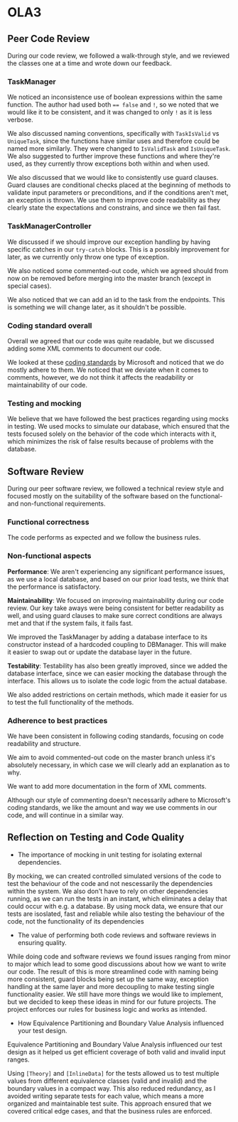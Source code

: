 # OLA3

## Peer Code Review
During our code review, we followed a walk-through style, and we reviewed the classes one at a time and wrote down our feedback.

### TaskManager
We noticed an inconsistence use of boolean expressions within the same function. The author had used both `== false` and `!`, so we noted that we would like it to be consistent, and it was changed to only `!` as it is less verbose. 

We also discussed naming conventions, specifically with `TaskIsValid` vs `UniqueTask`, since the functions have similar uses and therefore could be named more similarly. They were changed to `IsValidTask` and `IsUniqueTask`. We also suggested to further improve these functions and where they're used, as they currently throw exceptions both within and when used.

We also discussed that we would like to consistently use guard clauses. Guard clauses are conditional checks placed at the beginning of methods to validate input parameters or preconditions, and if the conditions aren't met, an exception is thrown. We use them to improve code readability as they clearly state the expectations and constrains, and since we then fail fast.

### TaskManagerController
We discussed if we should improve our exception handling by having specific catches in our `try-catch` blocks. This is a possibly improvement for later, as we currently only throw one type of exception.

We also noticed some commented-out code, which we agreed should from now on be removed before merging into the master branch (except in special cases).

We also noticed that we can add an id to the task from the endpoints. This is something we will change later, as it shouldn't be possible.

### Coding standard overall
Overall we agreed that our code was quite readable, but we discussed adding some XML comments to document our code. 

We looked at these [coding standards](https://learn.microsoft.com/en-us/dotnet/csharp/fundamentals/coding-style/coding-conventions) by Microsoft and noticed that we do mostly adhere to them. We noticed that we deviate when it comes to comments, however, we do not think it affects the readability or maintainability of our code.

### Testing and mocking
We believe that we have followed the best practices regarding using mocks in testing. We used mocks to simulate our database, which ensured that the tests focused solely on the behavior of the code which interacts with it, which minimizes the risk of false results because of problems with the database. 

## Software Review
During our peer software review, we followed a technical review style and focused mostly on the suitability of the software based on the functional- and non-functional requirements.

### Functional correctness
The code performs as expected and we follow the business rules.

### Non-functional aspects
**Performance**: We aren't experiencing any significant performance issues, as we use a local database, and based on our prior load tests, we think that the performance is satisfactory. 

**Maintainability**: We focused on improving maintainability during our code review. Our key take aways were being consistent for better readability as well, and using guard clauses to make sure correct conditions are always met and that if the system fails, it fails fast. 

We improved the TaskManager by adding a database interface to its constructor instead of a hardcoded coupling to DBManager. This will make it easier to swap out or update the database layer in the future.

**Testability**: Testability has also been greatly improved, since we added the database interface, since we can easier mocking the database through the interface. This allows us to isolate the code logic from the actual database. 

We also added restrictions on certain methods, which made it easier for us to test the full functionality of the methods.

### Adherence to best practices
We have been consistent in following coding standards, focusing on code readability and structure. 

We aim to avoid commented-out code on the master branch unless it's absolutely necessary, in which case we will clearly add an explanation as to why. 

We want to add more documentation in the form of XML comments. 

Although our style of commenting doesn't necessarily adhere to Microsoft's coding standards, we like the amount and way we use comments in our code, and will continue in a similar way.




## Reflection on Testing and Code Quality
- The importance of mocking in unit testing for isolating external dependencies.

By mocking, we can created controlled simulated versions of the code to test the behaviour of the code and not nescessarily the dependencies within the system. We also don't have to rely on other dependencies running, as we can run the tests in an instant, which eliminates a delay that could occur with e.g. a database. By using mock data, we ensure that our tests are isoslated, fast and reliable while also testing the behaviour of the code, not the functionality of its dependencies

-   The value of performing both code reviews and software reviews in ensuring quality.

While doing code and software reviews we found issues ranging from minor to major which lead to some good discussions about how we want to write our code. The result of this is more streamlined code with naming being more consistent, guard blocks being set up the same way, exception handling at the same layer and more decoupling to make testing single functionality easier. We still have more things we would like to implement, but we decided to keep these ideas in mind for our future projects. The project enforces our rules for business logic and works as intended.


-   How Equivalence Partitioning and Boundary Value Analysis influenced your test design.

Equivalence Partitioning and Boundary Value Analysis influenced our test design as it helped us get efficient coverage of both valid and invalid input ranges. 

Using `[Theory]` and `[InlineData]` for the tests allowed us to test multiple values from different equivalence classes (valid and invalid) and the boundary values in a compact way. This also reduced redundancy, as I avoided writing separate tests for each value, which means a more organized and maintainable test suite. This approach ensured that we covered critical edge cases, and that the business rules are enforced. 

